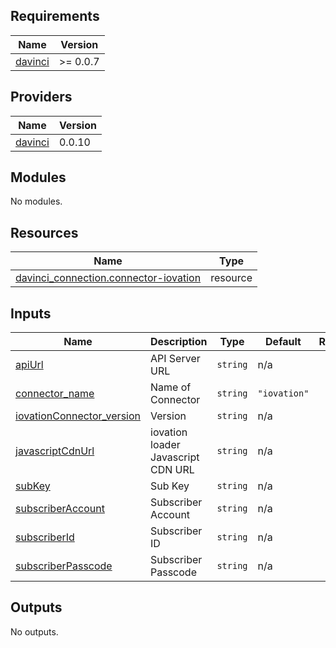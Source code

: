 <!-- BEGIN_TF_DOCS -->
## Requirements

| Name | Version |
|------|---------|
| <a name="requirement_davinci"></a> [davinci](#requirement\_davinci) | >= 0.0.7 |

## Providers

| Name | Version |
|------|---------|
| <a name="provider_davinci"></a> [davinci](#provider\_davinci) | 0.0.10 |

## Modules

No modules.

## Resources

| Name | Type |
|------|------|
| [davinci_connection.connector-iovation](https://registry.terraform.io/providers/samir-gandhi/davinci/latest/docs/resources/connection) | resource |

## Inputs

| Name | Description | Type | Default | Required |
|------|-------------|------|---------|:--------:|
| <a name="input_apiUrl"></a> [apiUrl](#input\_apiUrl) | API Server URL | `string` | n/a | yes |
| <a name="input_connector_name"></a> [connector\_name](#input\_connector\_name) | Name of Connector | `string` | `"iovation"` | no |
| <a name="input_iovationConnector_version"></a> [iovationConnector\_version](#input\_iovationConnector\_version) | Version | `string` | n/a | yes |
| <a name="input_javascriptCdnUrl"></a> [javascriptCdnUrl](#input\_javascriptCdnUrl) | iovation loader Javascript CDN URL | `string` | n/a | yes |
| <a name="input_subKey"></a> [subKey](#input\_subKey) | Sub Key | `string` | n/a | yes |
| <a name="input_subscriberAccount"></a> [subscriberAccount](#input\_subscriberAccount) | Subscriber Account | `string` | n/a | yes |
| <a name="input_subscriberId"></a> [subscriberId](#input\_subscriberId) | Subscriber ID | `string` | n/a | yes |
| <a name="input_subscriberPasscode"></a> [subscriberPasscode](#input\_subscriberPasscode) | Subscriber Passcode | `string` | n/a | yes |

## Outputs

No outputs.
<!-- END_TF_DOCS -->